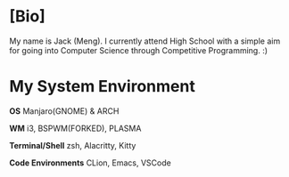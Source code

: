 # [Bio]

My name is Jack (Meng). I currently attend High School with a simple aim for going into Computer Science through Competitive Programming. :)

# My System Environment

**OS** Manjaro(GNOME) & ARCH

**WM** i3, BSPWM(FORKED), PLASMA

**Terminal/Shell** zsh, Alacritty, Kitty

**Code Environments** CLion, Emacs, VSCode


